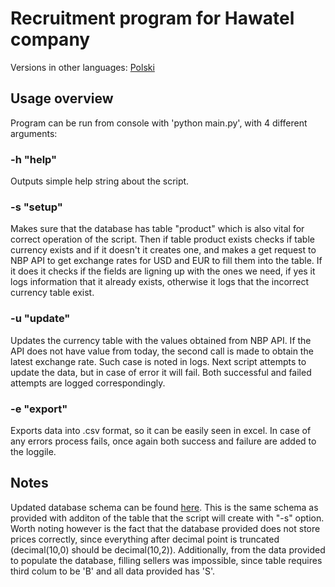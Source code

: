 # Recruitment program for Hawatel company
Versions in other languages:
<a href = https://github.com/MrResor/Hawatel_rekrutacja/blob/main/README.pl.md>Polski </a></br>

## Usage overview
Program can be run from console with 'python main.py', with 4 different arguments:</br>

### -h "help"
Outputs simple help string about the script.

### -s "setup"
Makes sure that the database has table "product" which is also vital for correct operation of the script. Then if table product exists checks if table currency exists and if it doesn't it creates one, and makes a get request to NBP API to get exchange rates for USD and EUR to fill them into the table. If it does it checks if the fields are ligning up with the ones we need, if yes it logs information that it already exists, otherwise it logs that the incorrect currency table exist.

### -u "update"
Updates the currency table with the values obtained from NBP API. If the  API does not have value from today, the second call is made to obtain the latest exchange rate. Such case is noted in logs. Next script attempts to update the data, but in case of error it will fail. Both successful and failed attempts are logged correspondingly.

### -e "export"
Exports data into .csv format, so it can be easily seen in excel. In case of any errors process fails, once again both success and failure are added to the loggile.

## Notes
Updated database schema can be found <a href = "https://github.com/MrResor/Hawatel_rekrutacja/blob/main/dbschema.txt">here</a>. This is the same schema as provided with additon of the table that the script will create with "-s" option. Worth noting however is the fact that the database provided does not store prices correctly, since everything after decimal point is truncated (decimal(10,0) should be decimal(10,2)). Additionally, from the data provided to populate the database, filling sellers was impossible, since table requires third colum to be 'B' and all data provided has 'S'.